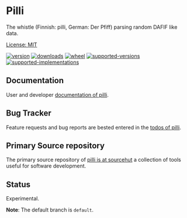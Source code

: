 # Pilli

The whistle (Finnish: pilli, German: Der Pfiff) parsing random DAFIF like data. 

[License: MIT](https://git.sr.ht/~sthagen/pilli/tree/default/item/LICENSE)

[![version](https://img.shields.io/pypi/v/pilli.svg?style=flat)](https://pypi.python.org/pypi/pilli/)
[![downloads](https://img.shields.io/pypi/dm/pilli.svg?style=flat)](https://pypi.python.org/pypi/pilli/)
[![wheel](https://img.shields.io/pypi/wheel/pilli.svg?style=flat)](https://pypi.python.org/pypi/pilli/)
[![supported-versions](https://img.shields.io/pypi/pyversions/pilli.svg?style=flat)](https://pypi.python.org/pypi/pilli/)
[![supported-implementations](https://img.shields.io/pypi/implementation/pilli.svg?style=flat)](https://pypi.python.org/pypi/pilli/)

## Documentation

User and developer [documentation of pilli](https://codes.dilettant.life/docs/pilli).

## Bug Tracker

Feature requests and bug reports are bested entered in the [todos of pilli](https://todo.sr.ht/~sthagen/pilli).

## Primary Source repository

The primary source repository of [pilli is at sourcehut](https://git.sr.ht/~sthagen/pilli)
a collection of tools useful for software development.

## Status

Experimental.

**Note**: The default branch is `default`.
